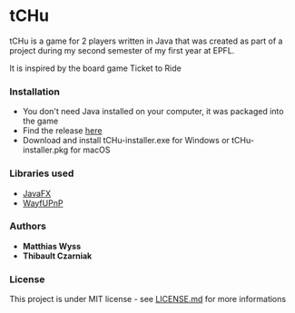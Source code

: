 # tCHu


tCHu is a game for 2 players written in Java that was created as part of a project during my second semester of my first year at EPFL.

It is inspired by the board game Ticket to Ride


### Installation

* You don't need Java installed on your computer, it was packaged into the game
* Find the release [here](https://github.com/matthias-wyss/tCHu/releases/tag/1.0)
* Download and install tCHu-installer.exe for Windows or tCHu-installer.pkg for macOS

### Libraries used

* [JavaFX](https://openjfx.io)
* [WayfUPnP](https://fdossena.com/?p=waifupnp/index.frag)

### Authors

* **Matthias Wyss**
* **Thibault Czarniak**

### License

This project is under MIT license - see [LICENSE.md](https://github.com/matthias-wyss/tCHu/blob/main/LICENSE.md) for more informations